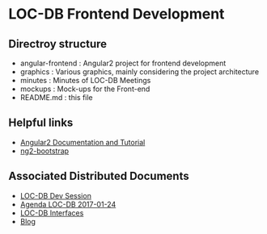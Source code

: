 # LOC-DB Frontend Development

## Directroy structure

* angular-frontend : Angular2 project for frontend development
* graphics : Various graphics, mainly considering the project architecture
* minutes : Minutes of LOC-DB Meetings
* mockups : Mock-ups for the Front-end
* README.md : this file

## Helpful links

- [Angular2 Documentation and Tutorial](https://angular.io)
- [ng2-bootstrap](https://valor-software.com/ng2-bootstrap/index-bs4.html)

## Associated Distributed Documents

- [LOC-DB Dev Session](https://docs.google.com/document/d/1lrfVX5YUtlzPHuYGfkjbjJ1tK8DW3puLy9Mp_DdRqvE/edit)
- [Agenda LOC-DB 2017-01-24](https://hackmd.io/CbBmCYwNgTgWlMAzAQzgFgOwoEZxUlAKxyYCMRRADFAMYAc6Z4OQA===)
- [LOC-DB Interfaces](https://docs.google.com/document/d/1pwTqXbdbYKUFmYme-hm3h1MS8Tl9Aoo13w_E9tc6010/edit)
- [Blog](https://locdb.bib.uni-mannheim.de/blog/en/)